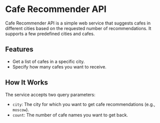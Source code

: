 # Cafe Recommender API

Cafe Recommender API is a simple web service that suggests cafes in different cities based on the requested number of recommendations. It supports a few predefined cities and cafes.

## Features

- Get a list of cafes in a specific city.
- Specify how many cafes you want to receive.

## How It Works

The service accepts two query parameters:
- `city`: The city for which you want to get cafe recommendations (e.g., `moscow`).
- `count`: The number of cafe names you want to get back.
